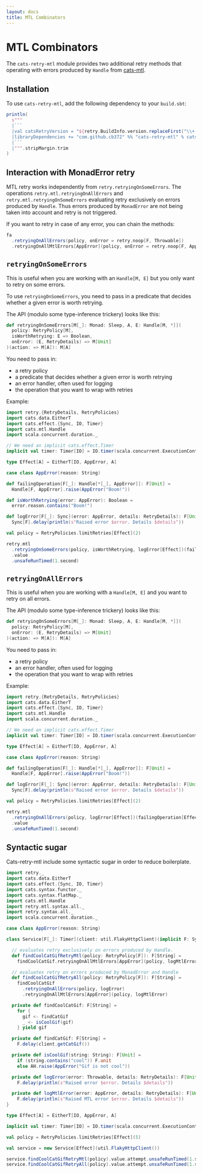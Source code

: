 ```yaml
---
layout: docs
title: MTL Combinators
---
```


# MTL Combinators

The `cats-retry-mtl` module provides two additional retry methods that operating
with errors produced by `Handle` from
[cats-mtl](https://github.com/typelevel/cats-mtl).

## Installation

To use `cats-retry-mtl`, add the following dependency to your `build.sbt`:

```scala mdoc:passthrough
println(
  s"""
  |```
  |val catsRetryVersion = "${retry.BuildInfo.version.replaceFirst("\\+.*", "")}"
  |libraryDependencies += "com.github.cb372" %% "cats-retry-mtl" % catsRetryVersion
  |```
  |""".stripMargin.trim
)
```

## Interaction with MonadError retry

MTL retry works independently from `retry.retryingOnSomeErrors`. The operations
`retry.mtl.retryingOnAllErrors` and `retry.mtl.retryingOnSomeErrors` evaluating
retry exclusively on errors produced by `Handle`.  Thus errors produced by
`MonadError` are not being taken into account and retry is not triggered.

If you want to retry in case of any error, you can chain the methods:

```scala
fa
  .retryingOnAllErrors(policy, onError = retry.noop[F, Throwable])
  .retryingOnAllMtlErrors[AppError](policy, onError = retry.noop[F, AppError])
```

## `retryingOnSomeErrors`

This is useful when you are working with an `Handle[M, E]` but you only want
to retry on some errors.

To use `retryingOnSomeErrors`, you need to pass in a predicate that decides
whether a given error is worth retrying.

The API (modulo some type-inference trickery) looks like this:

```scala
def retryingOnSomeErrors[M[_]: Monad: Sleep, A, E: Handle[M, *]](
  policy: RetryPolicy[M],
  isWorthRetrying: E => Boolean,
  onError: (E, RetryDetails) => M[Unit]
)(action: => M[A]): M[A]
```

You need to pass in:

* a retry policy
* a predicate that decides whether a given error is worth retrying
* an error handler, often used for logging
* the operation that you want to wrap with retries

Example:
```scala mdoc
import retry.{RetryDetails, RetryPolicies}
import cats.data.EitherT
import cats.effect.{Sync, IO, Timer}
import cats.mtl.Handle
import scala.concurrent.duration._

// We need an implicit cats.effect.Timer
implicit val timer: Timer[IO] = IO.timer(scala.concurrent.ExecutionContext.global)

type Effect[A] = EitherT[IO, AppError, A]

case class AppError(reason: String)

def failingOperation[F[_]: Handle[*[_], AppError]]: F[Unit] =
  Handle[F, AppError].raise(AppError("Boom!"))

def isWorthRetrying(error: AppError): Boolean =
  error.reason.contains("Boom!")

def logError[F[_]: Sync](error: AppError, details: RetryDetails): F[Unit] =
  Sync[F].delay(println(s"Raised error $error. Details $details"))

val policy = RetryPolicies.limitRetries[Effect](2)

retry.mtl
  .retryingOnSomeErrors(policy, isWorthRetrying, logError[Effect])(failingOperation[Effect])
  .value
  .unsafeRunTimed(1.second)
```

## `retryingOnAllErrors`

This is useful when you are working with a `Handle[M, E]` and you want to
retry on all errors.

The API (modulo some type-inference trickery) looks like this:

```scala
def retryingOnSomeErrors[M[_]: Monad: Sleep, A, E: Handle[M, *]](
  policy: RetryPolicy[M],
  onError: (E, RetryDetails) => M[Unit]
)(action: => M[A]): M[A]
```

You need to pass in:

* a retry policy
* an error handler, often used for logging
* the operation that you want to wrap with retries

Example:
```scala mdoc:reset
import retry.{RetryDetails, RetryPolicies}
import cats.data.EitherT
import cats.effect.{Sync, IO, Timer}
import cats.mtl.Handle
import scala.concurrent.duration._

// We need an implicit cats.effect.Timer
implicit val timer: Timer[IO] = IO.timer(scala.concurrent.ExecutionContext.global)

type Effect[A] = EitherT[IO, AppError, A]

case class AppError(reason: String)

def failingOperation[F[_]: Handle[*[_], AppError]]: F[Unit] =
  Handle[F, AppError].raise(AppError("Boom!"))

def logError[F[_]: Sync](error: AppError, details: RetryDetails): F[Unit] =
  Sync[F].delay(println(s"Raised error $error. Details $details"))

val policy = RetryPolicies.limitRetries[Effect](2)

retry.mtl
  .retryingOnAllErrors(policy, logError[Effect])(failingOperation[Effect])
  .value
  .unsafeRunTimed(1.second)
```

## Syntactic sugar

Cats-retry-mtl include some syntactic sugar in order to reduce boilerplate.

```scala mdoc:reset
import retry._
import cats.data.EitherT
import cats.effect.{Sync, IO, Timer}
import cats.syntax.functor._
import cats.syntax.flatMap._
import cats.mtl.Handle
import retry.mtl.syntax.all._
import retry.syntax.all._
import scala.concurrent.duration._

case class AppError(reason: String)

class Service[F[_]: Timer](client: util.FlakyHttpClient)(implicit F: Sync[F], AH: Handle[F, AppError]) {

  // evaluates retry exclusively on errors produced by Handle.
  def findCoolCatGifRetryMtl(policy: RetryPolicy[F]): F[String] =
    findCoolCatGif.retryingOnAllMtlErrors[AppError](policy, logMtlError)

  // evaluates retry on errors produced by MonadError and Handle
  def findCoolCatGifRetryAll(policy: RetryPolicy[F]): F[String] =
    findCoolCatGif
      .retryingOnAllErrors(policy, logError)
      .retryingOnAllMtlErrors[AppError](policy, logMtlError)

  private def findCoolCatGif: F[String] =
    for {
      gif <- findCatGif
      _ <- isCoolGif(gif)
    } yield gif

  private def findCatGif: F[String] =
    F.delay(client.getCatGif())

  private def isCoolGif(string: String): F[Unit] =
    if (string.contains("cool")) F.unit
    else AH.raise(AppError("Gif is not cool"))

  private def logError(error: Throwable, details: RetryDetails): F[Unit] =
    F.delay(println(s"Raised error $error. Details $details"))

  private def logMtlError(error: AppError, details: RetryDetails): F[Unit] =
    F.delay(println(s"Raised MTL error $error. Details $details"))
}

type Effect[A] = EitherT[IO, AppError, A]

implicit val timer: Timer[IO] = IO.timer(scala.concurrent.ExecutionContext.global)

val policy = RetryPolicies.limitRetries[Effect](5)

val service = new Service[Effect](util.FlakyHttpClient())

service.findCoolCatGifRetryMtl(policy).value.attempt.unsafeRunTimed(1.second)
service.findCoolCatGifRetryAll(policy).value.attempt.unsafeRunTimed(1.second)
```
